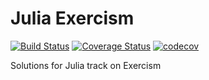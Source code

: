 # Julia Exercism

[![Build Status](https://travis-ci.com/tqa236/julia_exercism.svg?branch=master)](https://travis-ci.com/tqa236/julia_exercism)
[![Coverage Status](https://coveralls.io/repos/github/tqa236/julia_exercism/badge.svg?branch=master)](https://coveralls.io/github/tqa236/julia_exercism?branch=master)
[![codecov](https://codecov.io/gh/tqa236/julia_exercism/branch/master/graph/badge.svg)](https://codecov.io/gh/tqa236/julia_exercism)

Solutions for Julia track on Exercism
